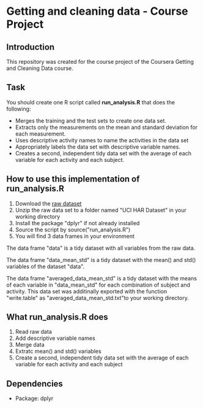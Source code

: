 # Getting and cleaning data - Course Project 


## Introduction
This repository was created for the course project of the Coursera Getting and Cleaning Data course. 

## Task
You should create one R script called **run_analysis.R** that does the following:

* Merges the training and the test sets to create one data set.
* Extracts only the measurements on the mean and standard deviation for each measurement. 
* Uses descriptive activity names to name the activities in the data set
* Appropriately labels the data set with descriptive variable names. 
* Creates a second, independent tidy data set with the average of each variable for each activity and each subject.


## How to use this implementation of run_analysis.R

1. Download the [raw dataset](https://d396qusza40orc.cloudfront.net/getdata%2Fprojectfiles%2FUCI%20HAR%20Dataset.zip)
2. Unzip the raw data set to a folder named "UCI HAR Dataset" in your working directory
3. Install the package "dplyr" if not already installed
4. Source the script by source("run_analysis.R")
5. You will find 3 data frames in your environment

The data frame "data" is a tidy dataset with all variables from the raw data.

The data frame "data_mean_std" is a tidy dataset with the mean() and std() variables of the dataset "data".

The data frame "averaged_data_mean_std" is a tidy dataset with the means of each variable in "data_mean_std" for each combination of subject and activity. This data set was additinally exported with the function "write.table" as "averaged_data_mean_std.txt"to your working directory.

## What run_analysis.R does

1. Read raw data
2. Add descriptive variable names
3. Merge data
4. Extratc mean() and std() variables
5. Create a second, independent tidy data set with the average of each variable for each activity and each subject

## Dependencies
* Package: dplyr